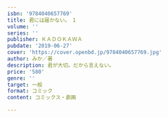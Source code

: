 ```yaml
---
isbn: '9784040657769'
title: 君には届かない。　1
volume: ''
series: ''
publisher: ＫＡＤＯＫＡＷＡ
pubdate: '2019-06-27'
cover: 'https://cover.openbd.jp/9784040657769.jpg'
author: みか／著
description: 君が大切。だから言えない。
price: '580'
genre: ''
target: 一般
format: コミック
content: コミックス・劇画

---
```

